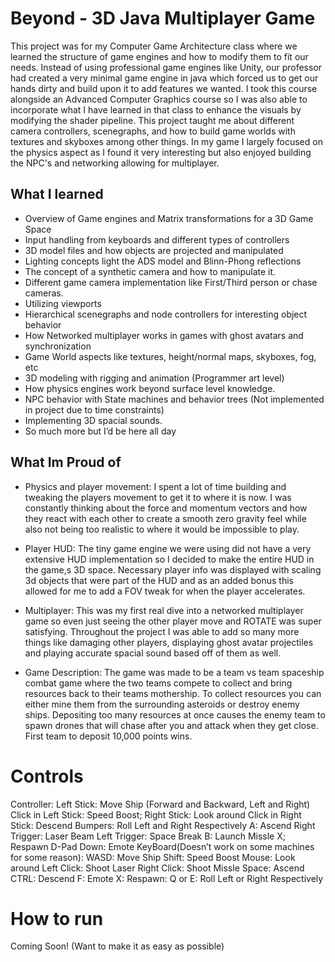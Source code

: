 # Beyond - 3D Java Multiplayer Game
This project was for my Computer Game Architecture class where we learned the structure of game engines and how to modify them to fit our needs. Instead of using professional game engines like Unity, our professor had created a very minimal game engine in java which forced us to get our hands dirty and build upon it to add features we wanted. I took this course alongside an Advanced Computer Graphics course so I was also able to incorporate what I have learned in that class to enhance the visuals by modifying the shader pipeline. This project taught me about different camera controllers, scenegraphs, and how to build game worlds with textures and skyboxes among other things. In my game I largely focused on the physics aspect as I found it very interesting but also enjoyed building the NPC's and networking allowing for multiplayer.

## What I learned
- Overview of Game engines and Matrix transformations for a 3D Game Space
- Input handling from keyboards and different types of controllers
- 3D model files and how objects are projected and manipulated 
- Lighting concepts light the ADS model and Blinn-Phong reflections
- The concept of a synthetic camera and how to manipulate it.
- Different game camera implementation like First/Third person or chase cameras.
- Utilizing viewports
- Hierarchical scenegraphs and node controllers for interesting object behavior
- How Networked multiplayer works in games with ghost avatars and synchronization
- Game World aspects like textures, height/normal maps, skyboxes, fog, etc
- 3D modeling with rigging and animation (Programmer art level)
- How physics engines work beyond surface level knowledge. 
- NPC behavior with State machines and behavior trees (Not implemented in project due to time constraints)
- Implementing 3D spacial sounds.
- So much more but I’d be here all day 

## What Im Proud of 
- Physics and player movement:
	I spent a lot of time building and tweaking the players movement to get it to where it is now. I was constantly thinking about the force and momentum vectors and how they react with each other to create a smooth zero gravity feel while also not being too realistic to where it would be impossible to play. 

- Player HUD:
The tiny game engine we were using did not have a very extensive HUD implementation so I decided to make the entire HUD in the game,s 3D space. Necessary player info was displayed with scaling 3d objects that were part of the HUD and as an added bonus this allowed for me to add a FOV tweak for when the player accelerates. 

- Multiplayer:
This was my first real dive into a networked multiplayer game so even just seeing the other player move and ROTATE was super satisfying. Throughout the project I was able to add so many more things like damaging other players, displaying ghost avatar projectiles and playing accurate spacial sound based off of them as well.  

- Game Description:
	The game was made to be a team vs team spaceship combat game where the two teams compete to collect and bring resources back to their teams mothership. To collect resources you can either mine them from the surrounding asteroids or destroy enemy ships. Depositing too many resources at once causes the enemy team to spawn drones that will chase after you and attack when they get close. First team to deposit 10,000 points wins. 

# Controls
Controller:
Left Stick: Move Ship (Forward and Backward, Left and Right)
Click in Left Stick: Speed Boost;
Right Stick: Look around
Click in Right Stick: Descend
Bumpers: Roll Left and Right Respectively
A: Ascend
Right Trigger: Laser Beam
Left Trigger: Space Break
B: Launch Missle
X; Respawn
D-Pad Down: Emote
	KeyBoard(Doesn’t work on some machines for some reason):
		WASD: Move Ship
		Shift: Speed Boost
		Mouse: Look around
		Left Click: Shoot Laser
		Right Click: Shoot Missle
		Space: Ascend
		CTRL: Descend
		F: Emote
		X: Respawn:
		Q or E: Roll Left or Right Respectively

# How to run
  Coming Soon! (Want to make it as easy as possible)
